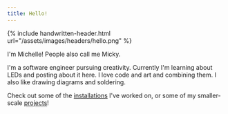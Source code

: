 ```yaml
---
title: Hello!
---
```


{% include handwritten-header.html url="/assets/images/headers/hello.png" %}

I'm Michelle! People also call me Micky.

I'm a software engineer pursuing creativity. Currently I'm learning about LEDs and posting about it here. I love code and art and combining them. I also like drawing diagrams and soldering.

Check out some of the [installations](/installations) I've worked on, or some of my smaller-scale [projects](/projects)!
